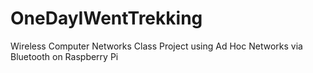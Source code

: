 # OneDayIWentTrekking
Wireless Computer Networks Class Project using Ad Hoc Networks via Bluetooth on Raspberry Pi

